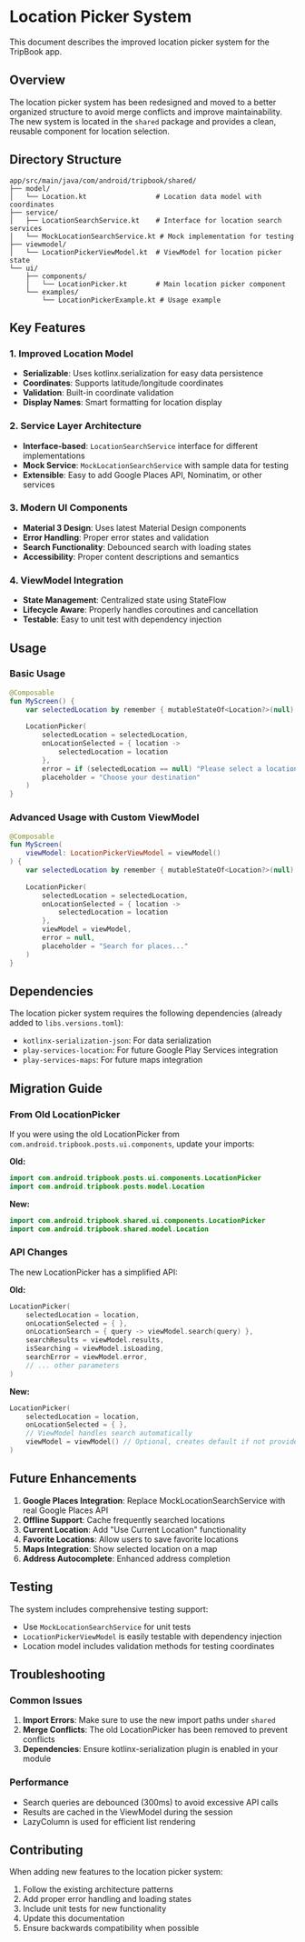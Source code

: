# Location Picker System

This document describes the improved location picker system for the TripBook app.

## Overview

The location picker system has been redesigned and moved to a better organized structure to avoid merge conflicts and improve maintainability. The new system is located in the `shared` package and provides a clean, reusable component for location selection.

## Directory Structure

```
app/src/main/java/com/android/tripbook/shared/
├── model/
│   └── Location.kt                 # Location data model with coordinates
├── service/
│   ├── LocationSearchService.kt    # Interface for location search services
│   └── MockLocationSearchService.kt # Mock implementation for testing
├── viewmodel/
│   └── LocationPickerViewModel.kt  # ViewModel for location picker state
└── ui/
    ├── components/
    │   └── LocationPicker.kt       # Main location picker component
    └── examples/
        └── LocationPickerExample.kt # Usage example
```

## Key Features

### 1. Improved Location Model
- **Serializable**: Uses kotlinx.serialization for easy data persistence
- **Coordinates**: Supports latitude/longitude coordinates
- **Validation**: Built-in coordinate validation
- **Display Names**: Smart formatting for location display

### 2. Service Layer Architecture
- **Interface-based**: `LocationSearchService` interface for different implementations
- **Mock Service**: `MockLocationSearchService` with sample data for testing
- **Extensible**: Easy to add Google Places API, Nominatim, or other services

### 3. Modern UI Components
- **Material 3 Design**: Uses latest Material Design components
- **Error Handling**: Proper error states and validation
- **Search Functionality**: Debounced search with loading states
- **Accessibility**: Proper content descriptions and semantics

### 4. ViewModel Integration
- **State Management**: Centralized state using StateFlow
- **Lifecycle Aware**: Properly handles coroutines and cancellation
- **Testable**: Easy to unit test with dependency injection

## Usage

### Basic Usage

```kotlin
@Composable
fun MyScreen() {
    var selectedLocation by remember { mutableStateOf<Location?>(null) }
    
    LocationPicker(
        selectedLocation = selectedLocation,
        onLocationSelected = { location ->
            selectedLocation = location
        },
        error = if (selectedLocation == null) "Please select a location" else null,
        placeholder = "Choose your destination"
    )
}
```

### Advanced Usage with Custom ViewModel

```kotlin
@Composable
fun MyScreen(
    viewModel: LocationPickerViewModel = viewModel()
) {
    var selectedLocation by remember { mutableStateOf<Location?>(null) }
    
    LocationPicker(
        selectedLocation = selectedLocation,
        onLocationSelected = { location ->
            selectedLocation = location
        },
        viewModel = viewModel,
        error = null,
        placeholder = "Search for places..."
    )
}
```

## Dependencies

The location picker system requires the following dependencies (already added to `libs.versions.toml`):

- `kotlinx-serialization-json`: For data serialization
- `play-services-location`: For future Google Play Services integration
- `play-services-maps`: For future maps integration

## Migration Guide

### From Old LocationPicker

If you were using the old LocationPicker from `com.android.tripbook.posts.ui.components`, update your imports:

**Old:**
```kotlin
import com.android.tripbook.posts.ui.components.LocationPicker
import com.android.tripbook.posts.model.Location
```

**New:**
```kotlin
import com.android.tripbook.shared.ui.components.LocationPicker
import com.android.tripbook.shared.model.Location
```

### API Changes

The new LocationPicker has a simplified API:

**Old:**
```kotlin
LocationPicker(
    selectedLocation = location,
    onLocationSelected = { },
    onLocationSearch = { query -> viewModel.search(query) },
    searchResults = viewModel.results,
    isSearching = viewModel.isLoading,
    searchError = viewModel.error,
    // ... other parameters
)
```

**New:**
```kotlin
LocationPicker(
    selectedLocation = location,
    onLocationSelected = { },
    // ViewModel handles search automatically
    viewModel = viewModel() // Optional, creates default if not provided
)
```

## Future Enhancements

1. **Google Places Integration**: Replace MockLocationSearchService with real Google Places API
2. **Offline Support**: Cache frequently searched locations
3. **Current Location**: Add "Use Current Location" functionality
4. **Favorite Locations**: Allow users to save favorite locations
5. **Maps Integration**: Show selected location on a map
6. **Address Autocomplete**: Enhanced address completion

## Testing

The system includes comprehensive testing support:

- Use `MockLocationSearchService` for unit tests
- `LocationPickerViewModel` is easily testable with dependency injection
- Location model includes validation methods for testing coordinates

## Troubleshooting

### Common Issues

1. **Import Errors**: Make sure to use the new import paths under `shared`
2. **Merge Conflicts**: The old LocationPicker has been removed to prevent conflicts
3. **Dependencies**: Ensure kotlinx-serialization plugin is enabled in your module

### Performance

- Search queries are debounced (300ms) to avoid excessive API calls
- Results are cached in the ViewModel during the session
- LazyColumn is used for efficient list rendering

## Contributing

When adding new features to the location picker system:

1. Follow the existing architecture patterns
2. Add proper error handling and loading states
3. Include unit tests for new functionality
4. Update this documentation
5. Ensure backwards compatibility when possible
